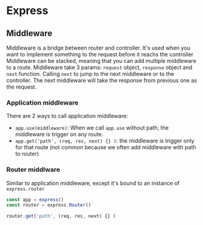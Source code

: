 # Express

## Middleware

Middleware is a bridge between router and controller. It's used when you want to implement something to the request before it reachs the controller
Middleware can be stacked, meaning that you can add multiple middleware to a route.
Middleware take 3 params: `request` object, `response` object and `next` function. Calling `next` to jump to the next middleware or to the controller. The next middleware will take the response from previous one as the request.

### Application middleware

There are 2 ways to call application middleware:

- `app.use(middleware)`: When we call `app.use` without path, the middleware is trigger on any route.
- `app.get('path', (req, res, next) {} )`: the middleware is trigger only for that route (not common because we often add middleware with path to router)

### Router middlware

Similar to application middleware, except it's bound to an instance of `express.router`

```js
const app = express()
const router = express.Router()

router.get('path', (req, res, next) {} )
```
